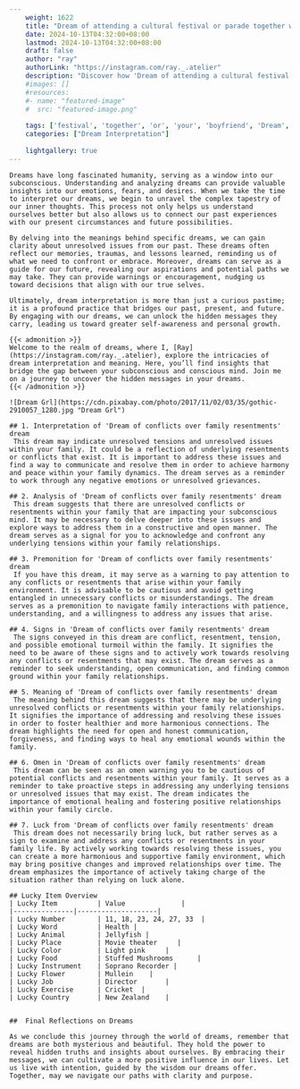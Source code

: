 ```yaml
---
    weight: 1622
    title: "Dream of attending a cultural festival or parade together with your boyfriend"  # Assuming 'title' column exists
    date: 2024-10-13T04:32:00+08:00
    lastmod: 2024-10-13T04:32:00+08:00
    draft: false
    author: "ray"
    authorLink: "https://instagram.com/ray._.atelier"
    description: "Discover how 'Dream of attending a cultural festival or parade together with your boyfriend' can interpret your future and uncover its significant meanings in your life."
    #images: []
    #resources:
    #- name: "featured-image"
    #  src: "featured-image.png"
    
    tags: ['festival', 'together', 'or', 'your', 'boyfriend', 'Dream', 'a', 'parade', 'cultural', 'of', 'attending', 'with']
    categories: ["Dream Interpretation"]
    
    lightgallery: true
---
```

    
    Dreams have long fascinated humanity, serving as a window into our subconscious. Understanding and analyzing dreams can provide valuable insights into our emotions, fears, and desires. When we take the time to interpret our dreams, we begin to unravel the complex tapestry of our inner thoughts. This process not only helps us understand ourselves better but also allows us to connect our past experiences with our present circumstances and future possibilities.
    
    By delving into the meanings behind specific dreams, we can gain clarity about unresolved issues from our past. These dreams often reflect our memories, traumas, and lessons learned, reminding us of what we need to confront or embrace. Moreover, dreams can serve as a guide for our future, revealing our aspirations and potential paths we may take. They can provide warnings or encouragement, nudging us toward decisions that align with our true selves.
    
    Ultimately, dream interpretation is more than just a curious pastime; it is a profound practice that bridges our past, present, and future. By engaging with our dreams, we can unlock the hidden messages they carry, leading us toward greater self-awareness and personal growth.
    
    {{< admonition >}}
    Welcome to the realm of dreams, where I, [Ray](https://instagram.com/ray._.atelier), explore the intricacies of dream interpretation and meaning. Here, you’ll find insights that bridge the gap between your subconscious and conscious mind. Join me on a journey to uncover the hidden messages in your dreams.
    {{< /admonition >}}
    
    ![Dream Grl](https://cdn.pixabay.com/photo/2017/11/02/03/35/gothic-2910057_1280.jpg "Dream Grl")
    
    ## 1. Interpretation of 'Dream of conflicts over family resentments' dream
     This dream may indicate unresolved tensions and unresolved issues within your family. It could be a reflection of underlying resentments or conflicts that exist. It is important to address these issues and find a way to communicate and resolve them in order to achieve harmony and peace within your family dynamics. The dream serves as a reminder to work through any negative emotions or unresolved grievances.
    
    ## 2. Analysis of 'Dream of conflicts over family resentments' dream
     This dream suggests that there are unresolved conflicts or resentments within your family that are impacting your subconscious mind. It may be necessary to delve deeper into these issues and explore ways to address them in a constructive and open manner. The dream serves as a signal for you to acknowledge and confront any underlying tensions within your family relationships.
    
    ## 3. Premonition for 'Dream of conflicts over family resentments' dream
     If you have this dream, it may serve as a warning to pay attention to any conflicts or resentments that arise within your family environment. It is advisable to be cautious and avoid getting entangled in unnecessary conflicts or misunderstandings. The dream serves as a premonition to navigate family interactions with patience, understanding, and a willingness to address any issues that arise.
    
    ## 4. Signs in 'Dream of conflicts over family resentments' dream
     The signs conveyed in this dream are conflict, resentment, tension, and possible emotional turmoil within the family. It signifies the need to be aware of these signs and to actively work towards resolving any conflicts or resentments that may exist. The dream serves as a reminder to seek understanding, open communication, and finding common ground within your family relationships.
    
    ## 5. Meaning of 'Dream of conflicts over family resentments' dream
     The meaning behind this dream suggests that there may be underlying unresolved conflicts or resentments within your family relationships. It signifies the importance of addressing and resolving these issues in order to foster healthier and more harmonious connections. The dream highlights the need for open and honest communication, forgiveness, and finding ways to heal any emotional wounds within the family.
    
    ## 6. Omen in 'Dream of conflicts over family resentments' dream
     This dream can be seen as an omen warning you to be cautious of potential conflicts and resentments within your family. It serves as a reminder to take proactive steps in addressing any underlying tensions or unresolved issues that may exist. The dream indicates the importance of emotional healing and fostering positive relationships within your family circle.
    
    ## 7. Luck from 'Dream of conflicts over family resentments' dream
     This dream does not necessarily bring luck, but rather serves as a sign to examine and address any conflicts or resentments in your family life. By actively working towards resolving these issues, you can create a more harmonious and supportive family environment, which may bring positive changes and improved relationships over time. The dream emphasizes the importance of actively taking charge of the situation rather than relying on luck alone.
    
    ## Lucky Item Overview
    | Lucky Item          | Value              |
    |---------------|--------------------|
    | Lucky Number        | 11, 18, 23, 24, 27, 33  |
    | Lucky Word          | Health |
    | Lucky Animal        | Jellyfish |
    | Lucky Place         | Movie theater     |
    | Lucky Color         | Light pink     |
    | Lucky Food          | Stuffed Mushrooms      |
    | Lucky Instrument    | Soprano Recorder |
    | Lucky Flower        | Mullein    |
    | Lucky Job           | Director       |
    | Lucky Exercise      | Cricket  |
    | Lucky Country       | New Zealand    |
    
    
    ##  Final Reflections on Dreams
    
    As we conclude this journey through the world of dreams, remember that dreams are both mysterious and beautiful. They hold the power to reveal hidden truths and insights about ourselves. By embracing their messages, we can cultivate a more positive influence in our lives. Let us live with intention, guided by the wisdom our dreams offer. Together, may we navigate our paths with clarity and purpose.
    